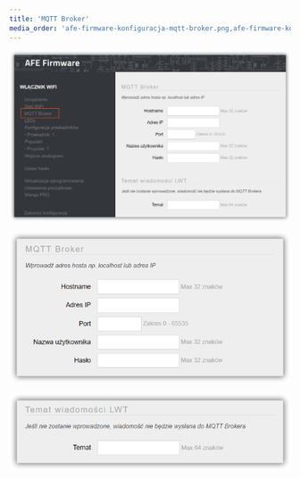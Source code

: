 ```yaml
---
title: 'MQTT Broker'
media_order: 'afe-firmware-konfiguracja-mqtt-broker.png,afe-firmware-konfiguracja-mqtt-broker-formularz.png,afe-firmware-konfiguracja-mqtt-broker-lwt.png'
---
```


![](afe-firmware-konfiguracja-mqtt-broker.png)

![](afe-firmware-konfiguracja-mqtt-broker-formularz.png)

![](afe-firmware-konfiguracja-mqtt-broker-lwt.png)